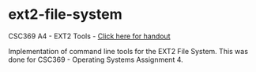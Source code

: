 # ext2-file-system
CSC369 A4  - EXT2 Tools - [Click here for handout](https://docs.google.com/document/d/1hIa0XTumToHp72mY1HtWiSOvrA0eAcSOoE5FFMduJww/edit?usp=sharing)

Implementation of command line tools for the EXT2 File System. This was done for CSC369 - Operating Systems Assignment 4.
